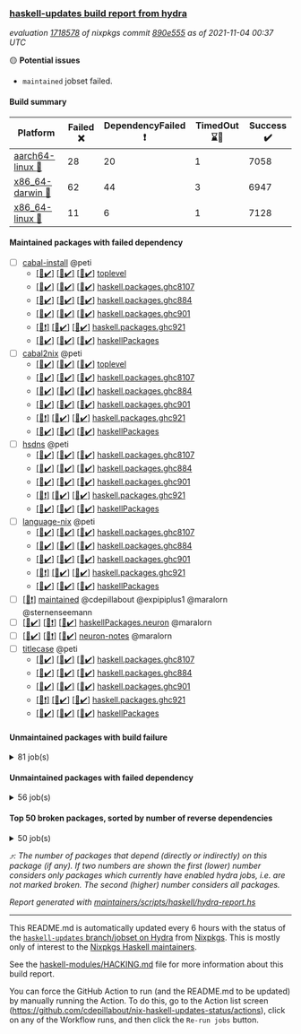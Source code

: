 ### [haskell-updates build report from hydra](https://hydra.nixos.org/jobset/nixpkgs/haskell-updates)
*evaluation [1718578](https://hydra.nixos.org/eval/1718578) of nixpkgs commit [890e555](https://github.com/NixOS/nixpkgs/commits/890e555b5281717248ed2949b68156e7f34f9f59) as of 2021-11-04 00:37 UTC*

:yellow_circle: **Potential issues**
  * `maintained` jobset failed.

#### Build summary

 | Platform | Failed :x: | DependencyFailed :heavy_exclamation_mark: | TimedOut :hourglass::no_entry_sign: | Success :heavy_check_mark: | 
 | --- | --- | --- | --- | --- | 
 | [aarch64-linux :iphone:](https://hydra.nixos.org/eval/1718578?filter=.aarch64-linux) | 28 | 20 | 1 | 7058 | 
 | [x86_64-darwin :apple:](https://hydra.nixos.org/eval/1718578?filter=.x86_64-darwin) | 62 | 44 | 3 | 6947 | 
 | [x86_64-linux :penguin:](https://hydra.nixos.org/eval/1718578?filter=.x86_64-linux) | 11 | 6 | 1 | 7128 | 
#### Maintained packages with failed dependency
- [ ] [cabal-install](https://hydra.nixos.org/eval/1718578?filter=cabal-install) @peti
  - [[:iphone::heavy_check_mark:]](https://hydra.nixos.org/build/157455409) [[:apple::heavy_check_mark:]](https://hydra.nixos.org/build/157451120) [[:penguin::heavy_check_mark:]](https://hydra.nixos.org/build/157451612) [toplevel](https://hydra.nixos.org/eval/1718578?filter=cabal-install)
  - [[:iphone::heavy_check_mark:]](https://hydra.nixos.org/build/157449738) [[:apple::heavy_check_mark:]](https://hydra.nixos.org/build/157446437) [[:penguin::heavy_check_mark:]](https://hydra.nixos.org/build/157460937) [haskell.packages.ghc8107](https://hydra.nixos.org/eval/1718578?filter=haskell.packages.ghc8107.cabal-install)
  - [[:iphone::heavy_check_mark:]](https://hydra.nixos.org/build/157456335) [[:apple::heavy_check_mark:]](https://hydra.nixos.org/build/157455400) [[:penguin::heavy_check_mark:]](https://hydra.nixos.org/build/157454221) [haskell.packages.ghc884](https://hydra.nixos.org/eval/1718578?filter=haskell.packages.ghc884.cabal-install)
  - [[:iphone::heavy_check_mark:]](https://hydra.nixos.org/build/157446365) [[:apple::heavy_check_mark:]](https://hydra.nixos.org/build/157446862) [[:penguin::heavy_check_mark:]](https://hydra.nixos.org/build/157451405) [haskell.packages.ghc901](https://hydra.nixos.org/eval/1718578?filter=haskell.packages.ghc901.cabal-install)
  - [[:iphone::heavy_exclamation_mark:]](https://hydra.nixos.org/build/157452727) [[:apple::heavy_check_mark:]](https://hydra.nixos.org/build/157459035) [[:penguin::heavy_check_mark:]](https://hydra.nixos.org/build/157459948) [haskell.packages.ghc921](https://hydra.nixos.org/eval/1718578?filter=haskell.packages.ghc921.cabal-install)
  - [[:iphone::heavy_check_mark:]](https://hydra.nixos.org/build/157449021) [[:apple::heavy_check_mark:]](https://hydra.nixos.org/build/157445555) [[:penguin::heavy_check_mark:]](https://hydra.nixos.org/build/157451869) [haskellPackages](https://hydra.nixos.org/eval/1718578?filter=haskellPackages.cabal-install)
- [ ] [cabal2nix](https://hydra.nixos.org/eval/1718578?filter=cabal2nix) @peti
  - [[:iphone::heavy_check_mark:]](https://hydra.nixos.org/build/157465522) [[:apple::heavy_check_mark:]](https://hydra.nixos.org/build/157463657) [[:penguin::heavy_check_mark:]](https://hydra.nixos.org/build/157466486) [toplevel](https://hydra.nixos.org/eval/1718578?filter=cabal2nix)
  - [[:iphone::heavy_check_mark:]](https://hydra.nixos.org/build/157464422) [[:apple::heavy_check_mark:]](https://hydra.nixos.org/build/157450624) [[:penguin::heavy_check_mark:]](https://hydra.nixos.org/build/157446123) [haskell.packages.ghc8107](https://hydra.nixos.org/eval/1718578?filter=haskell.packages.ghc8107.cabal2nix)
  - [[:iphone::heavy_check_mark:]](https://hydra.nixos.org/build/157456314) [[:apple::heavy_check_mark:]](https://hydra.nixos.org/build/157463749) [[:penguin::heavy_check_mark:]](https://hydra.nixos.org/build/157457258) [haskell.packages.ghc884](https://hydra.nixos.org/eval/1718578?filter=haskell.packages.ghc884.cabal2nix)
  - [[:iphone::heavy_check_mark:]](https://hydra.nixos.org/build/157448906) [[:apple::heavy_check_mark:]](https://hydra.nixos.org/build/157445774) [[:penguin::heavy_check_mark:]](https://hydra.nixos.org/build/157459817) [haskell.packages.ghc901](https://hydra.nixos.org/eval/1718578?filter=haskell.packages.ghc901.cabal2nix)
  - [[:iphone::heavy_exclamation_mark:]](https://hydra.nixos.org/build/157452945) [[:apple::heavy_check_mark:]](https://hydra.nixos.org/build/157451248) [[:penguin::heavy_check_mark:]](https://hydra.nixos.org/build/157462243) [haskell.packages.ghc921](https://hydra.nixos.org/eval/1718578?filter=haskell.packages.ghc921.cabal2nix)
  - [[:iphone::heavy_check_mark:]](https://hydra.nixos.org/build/157461736) [[:apple::heavy_check_mark:]](https://hydra.nixos.org/build/157457455) [[:penguin::heavy_check_mark:]](https://hydra.nixos.org/build/157462337) [haskellPackages](https://hydra.nixos.org/eval/1718578?filter=haskellPackages.cabal2nix)
- [ ] [hsdns](https://hydra.nixos.org/eval/1718578?filter=hsdns) @peti
  - [[:iphone::heavy_check_mark:]](https://hydra.nixos.org/build/157455771) [[:apple::heavy_check_mark:]](https://hydra.nixos.org/build/157445452) [[:penguin::heavy_check_mark:]](https://hydra.nixos.org/build/157464988) [haskell.packages.ghc8107](https://hydra.nixos.org/eval/1718578?filter=haskell.packages.ghc8107.hsdns)
  - [[:iphone::heavy_check_mark:]](https://hydra.nixos.org/build/157464805) [[:apple::heavy_check_mark:]](https://hydra.nixos.org/build/157449356) [[:penguin::heavy_check_mark:]](https://hydra.nixos.org/build/157465795) [haskell.packages.ghc884](https://hydra.nixos.org/eval/1718578?filter=haskell.packages.ghc884.hsdns)
  - [[:iphone::heavy_check_mark:]](https://hydra.nixos.org/build/157453106) [[:apple::heavy_check_mark:]](https://hydra.nixos.org/build/157453898) [[:penguin::heavy_check_mark:]](https://hydra.nixos.org/build/157446581) [haskell.packages.ghc901](https://hydra.nixos.org/eval/1718578?filter=haskell.packages.ghc901.hsdns)
  - [[:iphone::heavy_exclamation_mark:]](https://hydra.nixos.org/build/157455637) [[:apple::heavy_check_mark:]](https://hydra.nixos.org/build/157450546) [[:penguin::heavy_check_mark:]](https://hydra.nixos.org/build/157454101) [haskell.packages.ghc921](https://hydra.nixos.org/eval/1718578?filter=haskell.packages.ghc921.hsdns)
  - [[:iphone::heavy_check_mark:]](https://hydra.nixos.org/build/157457443) [[:apple::heavy_check_mark:]](https://hydra.nixos.org/build/157447464) [[:penguin::heavy_check_mark:]](https://hydra.nixos.org/build/157466761) [haskellPackages](https://hydra.nixos.org/eval/1718578?filter=haskellPackages.hsdns)
- [ ] [language-nix](https://hydra.nixos.org/eval/1718578?filter=language-nix) @peti
  - [[:iphone::heavy_check_mark:]](https://hydra.nixos.org/build/157456376) [[:apple::heavy_check_mark:]](https://hydra.nixos.org/build/157455115) [[:penguin::heavy_check_mark:]](https://hydra.nixos.org/build/157448184) [haskell.packages.ghc8107](https://hydra.nixos.org/eval/1718578?filter=haskell.packages.ghc8107.language-nix)
  - [[:iphone::heavy_check_mark:]](https://hydra.nixos.org/build/157454331) [[:apple::heavy_check_mark:]](https://hydra.nixos.org/build/157449121) [[:penguin::heavy_check_mark:]](https://hydra.nixos.org/build/157455444) [haskell.packages.ghc884](https://hydra.nixos.org/eval/1718578?filter=haskell.packages.ghc884.language-nix)
  - [[:iphone::heavy_check_mark:]](https://hydra.nixos.org/build/157464989) [[:apple::heavy_check_mark:]](https://hydra.nixos.org/build/157463233) [[:penguin::heavy_check_mark:]](https://hydra.nixos.org/build/157465229) [haskell.packages.ghc901](https://hydra.nixos.org/eval/1718578?filter=haskell.packages.ghc901.language-nix)
  - [[:iphone::heavy_exclamation_mark:]](https://hydra.nixos.org/build/157464591) [[:apple::heavy_check_mark:]](https://hydra.nixos.org/build/157452165) [[:penguin::heavy_check_mark:]](https://hydra.nixos.org/build/157446635) [haskell.packages.ghc921](https://hydra.nixos.org/eval/1718578?filter=haskell.packages.ghc921.language-nix)
  - [[:iphone::heavy_check_mark:]](https://hydra.nixos.org/build/157450337) [[:apple::heavy_check_mark:]](https://hydra.nixos.org/build/157466421) [[:penguin::heavy_check_mark:]](https://hydra.nixos.org/build/157453533) [haskellPackages](https://hydra.nixos.org/eval/1718578?filter=haskellPackages.language-nix)
- [ ] [[:penguin::heavy_exclamation_mark:]](https://hydra.nixos.org/build/157453992) [maintained](https://hydra.nixos.org/eval/1718578?filter=maintained) @cdepillabout @expipiplus1 @maralorn @sternenseemann
- [ ] [[:iphone::heavy_check_mark:]](https://hydra.nixos.org/build/157464744) [[:apple::heavy_exclamation_mark:]](https://hydra.nixos.org/build/157466817) [[:penguin::heavy_check_mark:]](https://hydra.nixos.org/build/157465065) [haskellPackages.neuron](https://hydra.nixos.org/eval/1718578?filter=haskellPackages.neuron) @maralorn
- [ ] [[:iphone::heavy_check_mark:]](https://hydra.nixos.org/build/157465631) [[:apple::heavy_exclamation_mark:]](https://hydra.nixos.org/build/157455485) [[:penguin::heavy_check_mark:]](https://hydra.nixos.org/build/157465644) [neuron-notes](https://hydra.nixos.org/eval/1718578?filter=neuron-notes) @maralorn
- [ ] [titlecase](https://hydra.nixos.org/eval/1718578?filter=titlecase) @peti
  - [[:iphone::heavy_check_mark:]](https://hydra.nixos.org/build/157461002) [[:apple::heavy_check_mark:]](https://hydra.nixos.org/build/157456509) [[:penguin::heavy_check_mark:]](https://hydra.nixos.org/build/157462297) [haskell.packages.ghc8107](https://hydra.nixos.org/eval/1718578?filter=haskell.packages.ghc8107.titlecase)
  - [[:iphone::heavy_check_mark:]](https://hydra.nixos.org/build/157446339) [[:apple::heavy_check_mark:]](https://hydra.nixos.org/build/157459066) [[:penguin::heavy_check_mark:]](https://hydra.nixos.org/build/157458763) [haskell.packages.ghc884](https://hydra.nixos.org/eval/1718578?filter=haskell.packages.ghc884.titlecase)
  - [[:iphone::heavy_check_mark:]](https://hydra.nixos.org/build/157445602) [[:apple::heavy_check_mark:]](https://hydra.nixos.org/build/157458673) [[:penguin::heavy_check_mark:]](https://hydra.nixos.org/build/157458432) [haskell.packages.ghc901](https://hydra.nixos.org/eval/1718578?filter=haskell.packages.ghc901.titlecase)
  - [[:iphone::heavy_exclamation_mark:]](https://hydra.nixos.org/build/157446219) [[:apple::heavy_check_mark:]](https://hydra.nixos.org/build/157462136) [[:penguin::heavy_check_mark:]](https://hydra.nixos.org/build/157461071) [haskell.packages.ghc921](https://hydra.nixos.org/eval/1718578?filter=haskell.packages.ghc921.titlecase)
  - [[:iphone::heavy_check_mark:]](https://hydra.nixos.org/build/157461080) [[:apple::heavy_check_mark:]](https://hydra.nixos.org/build/157463891) [[:penguin::heavy_check_mark:]](https://hydra.nixos.org/build/157456050) [haskellPackages](https://hydra.nixos.org/eval/1718578?filter=haskellPackages.titlecase)
#### Unmaintained packages with build failure
<details><summary>81 job(s) </summary>

- [ ] [[:iphone::heavy_check_mark:]](https://hydra.nixos.org/build/157462152) [[:apple::x:]](https://hydra.nixos.org/build/157461027) [[:penguin::heavy_check_mark:]](https://hydra.nixos.org/build/157459832) [haskellPackages.sdp](https://hydra.nixos.org/eval/1718578?filter=haskellPackages.sdp)  :arrow_heading_up: 9 | 9
- [ ] [[:iphone::heavy_check_mark:]](https://hydra.nixos.org/build/157450265) [[:apple::x:]](https://hydra.nixos.org/build/157451036) [[:penguin::heavy_check_mark:]](https://hydra.nixos.org/build/157464852) [haskellPackages.di-core](https://hydra.nixos.org/eval/1718578?filter=haskellPackages.di-core)  :arrow_heading_up: 7 | 11
- [ ] [[:iphone::heavy_check_mark:]](https://hydra.nixos.org/build/157455791) [[:apple::x:]](https://hydra.nixos.org/build/157452207) [[:penguin::heavy_check_mark:]](https://hydra.nixos.org/build/157463320) [haskellPackages.thyme](https://hydra.nixos.org/eval/1718578?filter=haskellPackages.thyme)  :arrow_heading_up: 6 | 15
- [ ] [[:iphone::x:]](https://hydra.nixos.org/build/157452558) [[:apple::heavy_check_mark:]](https://hydra.nixos.org/build/157459727) [[:penguin::heavy_check_mark:]](https://hydra.nixos.org/build/157466778) [haskellPackages.libBF](https://hydra.nixos.org/eval/1718578?filter=haskellPackages.libBF)  :arrow_heading_up: 4 | 20
- [ ] [[:iphone::heavy_check_mark:]](https://hydra.nixos.org/build/157455517) [[:apple::x:]](https://hydra.nixos.org/build/157462725) [[:penguin::heavy_check_mark:]](https://hydra.nixos.org/build/157455939) [haskellPackages.exinst](https://hydra.nixos.org/eval/1718578?filter=haskellPackages.exinst)  :arrow_heading_up: 4 | 6
- [ ] [[:iphone::heavy_check_mark:]](https://hydra.nixos.org/build/157463358) [[:apple::x:]](https://hydra.nixos.org/build/157464362) [[:penguin::heavy_check_mark:]](https://hydra.nixos.org/build/157454657) [haskellPackages.nri-observability](https://hydra.nixos.org/eval/1718578?filter=haskellPackages.nri-observability)  :arrow_heading_up: 3 | 5
- [ ] [[:iphone::x:]](https://hydra.nixos.org/build/157462894) [[:apple::heavy_check_mark:]](https://hydra.nixos.org/build/157449079) [[:penguin::heavy_check_mark:]](https://hydra.nixos.org/build/157460196) [haskellPackages.ptr-poker](https://hydra.nixos.org/eval/1718578?filter=haskellPackages.ptr-poker)  :arrow_heading_up: 3 | 4
- [ ] [[:iphone::x:]](https://hydra.nixos.org/build/157446072) [[:apple::heavy_check_mark:]](https://hydra.nixos.org/build/157463607) [[:penguin::heavy_check_mark:]](https://hydra.nixos.org/build/157448172) [haskellPackages.OrderedBits](https://hydra.nixos.org/eval/1718578?filter=haskellPackages.OrderedBits)  :arrow_heading_up: 1 | 36
- [ ] [[:iphone::x:]](https://hydra.nixos.org/build/157461091) [[:apple::x:]](https://hydra.nixos.org/build/157463438) [[:penguin::x:]](https://hydra.nixos.org/build/157463336) [haskellPackages.extensible](https://hydra.nixos.org/eval/1718578?filter=haskellPackages.extensible)  :arrow_heading_up: 1 | 12
- [ ] [[:iphone::x:]](https://hydra.nixos.org/build/157464301) [[:apple::heavy_check_mark:]](https://hydra.nixos.org/build/157454842) [[:penguin::heavy_check_mark:]](https://hydra.nixos.org/build/157456241) [haskellPackages.type-natural](https://hydra.nixos.org/eval/1718578?filter=haskellPackages.type-natural)  :arrow_heading_up: 1 | 4
- [ ] [[:iphone::x:]](https://hydra.nixos.org/build/157445298) [[:apple::heavy_check_mark:]](https://hydra.nixos.org/build/157466872) [[:penguin::heavy_check_mark:]](https://hydra.nixos.org/build/157450918) [haskellPackages.long-double](https://hydra.nixos.org/eval/1718578?filter=haskellPackages.long-double)  :arrow_heading_up: 1 | 2
- [ ] [[:iphone::x:]](https://hydra.nixos.org/build/157456956) [[:apple::x:]](https://hydra.nixos.org/build/157463375) [[:penguin::heavy_check_mark:]](https://hydra.nixos.org/build/157464456) [haskellPackages.easytensor](https://hydra.nixos.org/eval/1718578?filter=haskellPackages.easytensor)  :arrow_heading_up: 1 | 1
- [ ] [[:iphone::heavy_check_mark:]](https://hydra.nixos.org/build/157446759) [[:apple::x:]](https://hydra.nixos.org/build/157456760) [[:penguin::heavy_check_mark:]](https://hydra.nixos.org/build/157466850) [haskellPackages.gi-gdkx11](https://hydra.nixos.org/eval/1718578?filter=haskellPackages.gi-gdkx11)  :arrow_heading_up: 1 | 1
- [ ] [[:iphone::heavy_check_mark:]](https://hydra.nixos.org/build/157447435) [[:apple::x:]](https://hydra.nixos.org/build/157449807) [[:penguin::heavy_check_mark:]](https://hydra.nixos.org/build/157457967) [haskellPackages.keep-alive](https://hydra.nixos.org/eval/1718578?filter=haskellPackages.keep-alive)  :arrow_heading_up: 1 | 1
- [ ] [[:iphone::x:]](https://hydra.nixos.org/build/157453308) [[:apple::x:]](https://hydra.nixos.org/build/157454497) [[:penguin::x:]](https://hydra.nixos.org/build/157448197) [haskellPackages.libyaml-streamly](https://hydra.nixos.org/eval/1718578?filter=haskellPackages.libyaml-streamly)  :arrow_heading_up: 1 | 1
- [ ] [[:iphone::heavy_check_mark:]](https://hydra.nixos.org/build/157448863) [[:apple::x:]](https://hydra.nixos.org/build/157445490) [[:penguin::heavy_check_mark:]](https://hydra.nixos.org/build/157462663) [haskellPackages.loc](https://hydra.nixos.org/eval/1718578?filter=haskellPackages.loc)  :arrow_heading_up: 1 | 1
- [ ] [[:iphone::x:]](https://hydra.nixos.org/build/157453681) [[:apple::heavy_check_mark:]](https://hydra.nixos.org/build/157450735) [[:penguin::heavy_check_mark:]](https://hydra.nixos.org/build/157460860) [haskellPackages.nlopt-haskell](https://hydra.nixos.org/eval/1718578?filter=haskellPackages.nlopt-haskell)  :arrow_heading_up: 1 | 1
- [ ] [[:iphone::heavy_check_mark:]](https://hydra.nixos.org/build/157453667) [[:apple::x:]](https://hydra.nixos.org/build/157452916) [[:penguin::heavy_check_mark:]](https://hydra.nixos.org/build/157458491) [haskellPackages.opencv](https://hydra.nixos.org/eval/1718578?filter=haskellPackages.opencv)  :arrow_heading_up: 1 | 1
- [ ] [[:iphone::x:]](https://hydra.nixos.org/build/157448023) [[:apple::x:]](https://hydra.nixos.org/build/157457938) [[:penguin::x:]](https://hydra.nixos.org/build/157466417) [haskellPackages.persistent-postgresql-streaming](https://hydra.nixos.org/eval/1718578?filter=haskellPackages.persistent-postgresql-streaming)  :arrow_heading_up: 1 | 1
- [ ] [[:iphone::heavy_check_mark:]](https://hydra.nixos.org/build/157462085) [[:apple::x:]](https://hydra.nixos.org/build/157455497) [[:penguin::heavy_check_mark:]](https://hydra.nixos.org/build/157453553) [haskellPackages.sequence-formats](https://hydra.nixos.org/eval/1718578?filter=haskellPackages.sequence-formats)  :arrow_heading_up: 1 | 1
- [ ] [[:iphone::x:]](https://hydra.nixos.org/build/157448550) [[:apple::heavy_check_mark:]](https://hydra.nixos.org/build/157455522) [[:penguin::heavy_check_mark:]](https://hydra.nixos.org/build/157462117) [haskellPackages.unicode-properties](https://hydra.nixos.org/eval/1718578?filter=haskellPackages.unicode-properties)  :arrow_heading_up: 1 | 1
- [ ] [[:iphone::x:]](https://hydra.nixos.org/build/157452960) [[:apple::heavy_check_mark:]](https://hydra.nixos.org/build/157456797) [[:penguin::heavy_check_mark:]](https://hydra.nixos.org/build/157457685) [haskellPackages.accelerate-llvm](https://hydra.nixos.org/eval/1718578?filter=haskellPackages.accelerate-llvm)  :arrow_heading_up: 0 | 8
- [ ] [[:iphone::x:]](https://hydra.nixos.org/build/157460703) [[:apple::heavy_check_mark:]](https://hydra.nixos.org/build/157446126) [[:penguin::heavy_check_mark:]](https://hydra.nixos.org/build/157461957) [haskellPackages.freetype2](https://hydra.nixos.org/eval/1718578?filter=haskellPackages.freetype2)  :arrow_heading_up: 0 | 7
- [ ] [[:iphone::heavy_check_mark:]](https://hydra.nixos.org/build/157447514) [[:apple::x:]](https://hydra.nixos.org/build/157464629) [[:penguin::heavy_check_mark:]](https://hydra.nixos.org/build/157464875) [haskellPackages.pipes-zlib](https://hydra.nixos.org/eval/1718578?filter=haskellPackages.pipes-zlib)  :arrow_heading_up: 0 | 6
- [ ] [[:iphone::heavy_check_mark:]](https://hydra.nixos.org/build/157462427) [[:apple::x:]](https://hydra.nixos.org/build/157459164) [[:penguin::heavy_check_mark:]](https://hydra.nixos.org/build/157452685) [haskellPackages.hmidi](https://hydra.nixos.org/eval/1718578?filter=haskellPackages.hmidi)  :arrow_heading_up: 0 | 4
- [ ] [[:iphone::heavy_check_mark:]](https://hydra.nixos.org/build/157453944) [[:apple::x:]](https://hydra.nixos.org/build/157464419) [[:penguin::heavy_check_mark:]](https://hydra.nixos.org/build/157466385) [haskellPackages.zip](https://hydra.nixos.org/eval/1718578?filter=haskellPackages.zip)  :arrow_heading_up: 0 | 4
- [ ] [[:iphone::x:]](https://hydra.nixos.org/build/157448474) [[:apple::heavy_check_mark:]](https://hydra.nixos.org/build/157453506) [[:penguin::heavy_check_mark:]](https://hydra.nixos.org/build/157462171) [haskellPackages.cdar-mBound](https://hydra.nixos.org/eval/1718578?filter=haskellPackages.cdar-mBound)  :arrow_heading_up: 0 | 2
- [ ] [[:iphone::heavy_check_mark:]](https://hydra.nixos.org/build/157462036) [[:apple::x:]](https://hydra.nixos.org/build/157453622) [[:penguin::heavy_check_mark:]](https://hydra.nixos.org/build/157448407) [haskellPackages.posix-socket](https://hydra.nixos.org/eval/1718578?filter=haskellPackages.posix-socket)  :arrow_heading_up: 0 | 2
- [ ] [[:iphone::x:]](https://hydra.nixos.org/build/157461887) [[:apple::heavy_check_mark:]](https://hydra.nixos.org/build/157447937) [[:penguin::heavy_check_mark:]](https://hydra.nixos.org/build/157452162) [haskellPackages.quic](https://hydra.nixos.org/eval/1718578?filter=haskellPackages.quic)  :arrow_heading_up: 0 | 2
- [ ] [[:iphone::heavy_check_mark:]](https://hydra.nixos.org/build/157453941) [[:apple::x:]](https://hydra.nixos.org/build/157455130) [[:penguin::heavy_check_mark:]](https://hydra.nixos.org/build/157449458) [haskellPackages.hamid](https://hydra.nixos.org/eval/1718578?filter=haskellPackages.hamid)  :arrow_heading_up: 0 | 1
- [ ] [[:iphone::heavy_check_mark:]](https://hydra.nixos.org/build/157459732) [[:apple::x:]](https://hydra.nixos.org/build/157455043) [[:penguin::x:]](https://hydra.nixos.org/build/157454913) [haskellPackages.hashes](https://hydra.nixos.org/eval/1718578?filter=haskellPackages.hashes)  :arrow_heading_up: 0 | 1
- [ ] [[:iphone::heavy_check_mark:]](https://hydra.nixos.org/build/157451743) [[:apple::x:]](https://hydra.nixos.org/build/157461411) [[:penguin::heavy_check_mark:]](https://hydra.nixos.org/build/157460158) [haskellPackages.hmatrix-morpheus](https://hydra.nixos.org/eval/1718578?filter=haskellPackages.hmatrix-morpheus)  :arrow_heading_up: 0 | 1
- [ ] [[:iphone::heavy_check_mark:]](https://hydra.nixos.org/build/157459696) [[:apple::x:]](https://hydra.nixos.org/build/157463452) [[:penguin::heavy_check_mark:]](https://hydra.nixos.org/build/157459665) [haskellPackages.huckleberry](https://hydra.nixos.org/eval/1718578?filter=haskellPackages.huckleberry)  :arrow_heading_up: 0 | 1
- [ ] [[:iphone::x:]](https://hydra.nixos.org/build/157459049) [[:apple::heavy_check_mark:]](https://hydra.nixos.org/build/157451309) [[:penguin::heavy_check_mark:]](https://hydra.nixos.org/build/157453127) [haskellPackages.picosat](https://hydra.nixos.org/eval/1718578?filter=haskellPackages.picosat)  :arrow_heading_up: 0 | 1
- [ ] [[:iphone::heavy_check_mark:]](https://hydra.nixos.org/build/157452453) [[:apple::x:]](https://hydra.nixos.org/build/157451079) [[:penguin::heavy_check_mark:]](https://hydra.nixos.org/build/157464480) [haskellPackages.select](https://hydra.nixos.org/eval/1718578?filter=haskellPackages.select)  :arrow_heading_up: 0 | 1
- [ ] [[:iphone::heavy_check_mark:]](https://hydra.nixos.org/build/157460409) [[:apple::x:]](https://hydra.nixos.org/build/157463482) [[:penguin::heavy_check_mark:]](https://hydra.nixos.org/build/157464158) [haskellPackages.sysinfo](https://hydra.nixos.org/eval/1718578?filter=haskellPackages.sysinfo)  :arrow_heading_up: 0 | 1
- [ ] [[:iphone::heavy_check_mark:]](https://hydra.nixos.org/build/157451008) [[:apple::x:]](https://hydra.nixos.org/build/157457819) [[:penguin::heavy_check_mark:]](https://hydra.nixos.org/build/157461548) [haskellPackages.FractalArt](https://hydra.nixos.org/eval/1718578?filter=haskellPackages.FractalArt) 
- [ ] [[:iphone::x:]](https://hydra.nixos.org/build/157445907) [[:apple::heavy_check_mark:]](https://hydra.nixos.org/build/157457621) [[:penguin::heavy_check_mark:]](https://hydra.nixos.org/build/157466628) [haskellPackages.HsASA](https://hydra.nixos.org/eval/1718578?filter=haskellPackages.HsASA) 
- [ ] [[:iphone::heavy_check_mark:]](https://hydra.nixos.org/build/157446090) [[:apple::heavy_check_mark:]](https://hydra.nixos.org/build/157466422) [[:penguin::x:]](https://hydra.nixos.org/build/157449439) [haskellPackages.amazonka-mediaconvert](https://hydra.nixos.org/eval/1718578?filter=haskellPackages.amazonka-mediaconvert) 
- [ ] [[:iphone::heavy_check_mark:]](https://hydra.nixos.org/build/157459756) [[:apple::x:]](https://hydra.nixos.org/build/157448665) [[:penguin::heavy_check_mark:]](https://hydra.nixos.org/build/157461947) [haskellPackages.chiphunk](https://hydra.nixos.org/eval/1718578?filter=haskellPackages.chiphunk) 
- [ ] [[:iphone::x:]](https://hydra.nixos.org/build/157458269) [[:apple::x:]](https://hydra.nixos.org/build/157446163) [[:penguin::x:]](https://hydra.nixos.org/build/157463325) [haskellPackages.core-telemetry](https://hydra.nixos.org/eval/1718578?filter=haskellPackages.core-telemetry) 
- [ ] [[:iphone::heavy_check_mark:]](https://hydra.nixos.org/build/157455546) [[:apple::x:]](https://hydra.nixos.org/build/157454873) [[:penguin::heavy_check_mark:]](https://hydra.nixos.org/build/157446991) [haskellPackages.discount](https://hydra.nixos.org/eval/1718578?filter=haskellPackages.discount) 
- [ ] [[:iphone::heavy_check_mark:]](https://hydra.nixos.org/build/157451487) [[:apple::x:]](https://hydra.nixos.org/build/157447722) [[:penguin::heavy_check_mark:]](https://hydra.nixos.org/build/157450987) [haskellPackages.diskhash](https://hydra.nixos.org/eval/1718578?filter=haskellPackages.diskhash) 
- [ ] [[:iphone::heavy_check_mark:]](https://hydra.nixos.org/build/157445445) [[:apple::x:]](https://hydra.nixos.org/build/157458629) [[:penguin::heavy_check_mark:]](https://hydra.nixos.org/build/157446533) [haskellPackages.epub-tools](https://hydra.nixos.org/eval/1718578?filter=haskellPackages.epub-tools) 
- [ ] [[:iphone::heavy_check_mark:]](https://hydra.nixos.org/build/157458605) [[:apple::x:]](https://hydra.nixos.org/build/157448683) [[:penguin::heavy_check_mark:]](https://hydra.nixos.org/build/157446185) [haskellPackages.float128](https://hydra.nixos.org/eval/1718578?filter=haskellPackages.float128) 
- [ ] [[:iphone::heavy_check_mark:]](https://hydra.nixos.org/build/157450564) [[:apple::x:]](https://hydra.nixos.org/build/157466105) [[:penguin::heavy_check_mark:]](https://hydra.nixos.org/build/157453535) [haskellPackages.gerrit](https://hydra.nixos.org/eval/1718578?filter=haskellPackages.gerrit) 
- [ ] [[:iphone::x:]](https://hydra.nixos.org/build/157454082) [[:penguin::heavy_check_mark:]](https://hydra.nixos.org/build/157452874) [haskellPackages.gnome-keyring](https://hydra.nixos.org/eval/1718578?filter=haskellPackages.gnome-keyring) 
- [ ] [[:iphone::heavy_check_mark:]](https://hydra.nixos.org/build/157461485) [[:apple::x:]](https://hydra.nixos.org/build/157455934) [[:penguin::heavy_check_mark:]](https://hydra.nixos.org/build/157456259) [haskellPackages.gtk-traymanager](https://hydra.nixos.org/eval/1718578?filter=haskellPackages.gtk-traymanager) 
- [ ] [[:iphone::heavy_check_mark:]](https://hydra.nixos.org/build/157451506) [[:apple::x:]](https://hydra.nixos.org/build/157463510) [[:penguin::heavy_check_mark:]](https://hydra.nixos.org/build/157465416) [haskellPackages.hid](https://hydra.nixos.org/eval/1718578?filter=haskellPackages.hid) 
- [ ] [[:iphone::heavy_check_mark:]](https://hydra.nixos.org/build/157460194) [[:apple::x:]](https://hydra.nixos.org/build/157461528) [[:penguin::heavy_check_mark:]](https://hydra.nixos.org/build/157462102) [haskellPackages.highlight](https://hydra.nixos.org/eval/1718578?filter=haskellPackages.highlight) 
- [ ] [[:iphone::heavy_check_mark:]](https://hydra.nixos.org/build/157450499) [[:apple::x:]](https://hydra.nixos.org/build/157456441) [[:penguin::heavy_check_mark:]](https://hydra.nixos.org/build/157450917) [haskellPackages.hinotify-conduit](https://hydra.nixos.org/eval/1718578?filter=haskellPackages.hinotify-conduit) 
- [ ] [[:iphone::x:]](https://hydra.nixos.org/build/157466363) [[:apple::heavy_check_mark:]](https://hydra.nixos.org/build/157458918) [[:penguin::heavy_check_mark:]](https://hydra.nixos.org/build/157466936) [haskellPackages.hq](https://hydra.nixos.org/eval/1718578?filter=haskellPackages.hq) 
- [ ] [[:iphone::heavy_check_mark:]](https://hydra.nixos.org/build/157460495) [[:apple::x:]](https://hydra.nixos.org/build/157463870) [[:penguin::heavy_check_mark:]](https://hydra.nixos.org/build/157460425) [haskellPackages.hs](https://hydra.nixos.org/eval/1718578?filter=haskellPackages.hs) 
- [ ] [[:iphone::x:]](https://hydra.nixos.org/build/157456561) [[:apple::x:]](https://hydra.nixos.org/build/157459061) [[:penguin::x:]](https://hydra.nixos.org/build/157458013) [haskellPackages.hslua-examples](https://hydra.nixos.org/eval/1718578?filter=haskellPackages.hslua-examples) 
- [ ] [[:iphone::x:]](https://hydra.nixos.org/build/157453801) [[:apple::x:]](https://hydra.nixos.org/build/157447938) [[:penguin::x:]](https://hydra.nixos.org/build/157459445) [haskellPackages.hslua-module-version](https://hydra.nixos.org/eval/1718578?filter=haskellPackages.hslua-module-version) 
- [ ] [[:iphone::heavy_check_mark:]](https://hydra.nixos.org/build/157464992) [[:apple::x:]](https://hydra.nixos.org/build/157461994) [[:penguin::heavy_check_mark:]](https://hydra.nixos.org/build/157454611) [haskellPackages.hsshellscript](https://hydra.nixos.org/eval/1718578?filter=haskellPackages.hsshellscript) 
- [ ] [[:iphone::heavy_check_mark:]](https://hydra.nixos.org/build/157460986) [[:apple::x:]](https://hydra.nixos.org/build/157459267) [[:penguin::heavy_check_mark:]](https://hydra.nixos.org/build/157447114) [haskellPackages.hssourceinfo](https://hydra.nixos.org/eval/1718578?filter=haskellPackages.hssourceinfo) 
- [ ] [[:iphone::heavy_check_mark:]](https://hydra.nixos.org/build/157462824) [[:apple::x:]](https://hydra.nixos.org/build/157449928) [[:penguin::heavy_check_mark:]](https://hydra.nixos.org/build/157454402) [haskellPackages.ipcvar](https://hydra.nixos.org/eval/1718578?filter=haskellPackages.ipcvar) 
- [ ] [[:iphone::heavy_check_mark:]](https://hydra.nixos.org/build/157455571) [[:apple::x:]](https://hydra.nixos.org/build/157458358) [[:penguin::heavy_check_mark:]](https://hydra.nixos.org/build/157459470) [haskellPackages.linux-framebuffer](https://hydra.nixos.org/eval/1718578?filter=haskellPackages.linux-framebuffer) 
- [ ] [[:iphone::heavy_check_mark:]](https://hydra.nixos.org/build/157451330) [[:apple::x:]](https://hydra.nixos.org/build/157461212) [[:penguin::heavy_check_mark:]](https://hydra.nixos.org/build/157447329) [haskellPackages.mediawiki2latex](https://hydra.nixos.org/eval/1718578?filter=haskellPackages.mediawiki2latex) 
- [ ] [[:iphone::heavy_check_mark:]](https://hydra.nixos.org/build/157447587) [[:apple::x:]](https://hydra.nixos.org/build/157460031) [[:penguin::heavy_check_mark:]](https://hydra.nixos.org/build/157448104) [haskellPackages.mercury-api](https://hydra.nixos.org/eval/1718578?filter=haskellPackages.mercury-api) 
- [ ] [[:iphone::heavy_check_mark:]](https://hydra.nixos.org/build/157449979) [[:apple::x:]](https://hydra.nixos.org/build/157453036) [[:penguin::heavy_check_mark:]](https://hydra.nixos.org/build/157446878) [haskellPackages.nano-cryptr](https://hydra.nixos.org/eval/1718578?filter=haskellPackages.nano-cryptr) 
- [ ] [[:iphone::heavy_check_mark:]](https://hydra.nixos.org/build/157455333) [[:apple::x:]](https://hydra.nixos.org/build/157446105) [[:penguin::heavy_check_mark:]](https://hydra.nixos.org/build/157452229) [haskellPackages.persistent-pagination](https://hydra.nixos.org/eval/1718578?filter=haskellPackages.persistent-pagination) 
- [ ] [[:iphone::heavy_check_mark:]](https://hydra.nixos.org/build/157458705) [[:apple::x:]](https://hydra.nixos.org/build/157458648) [[:penguin::heavy_check_mark:]](https://hydra.nixos.org/build/157465899) [haskellPackages.ping-wrapper](https://hydra.nixos.org/eval/1718578?filter=haskellPackages.ping-wrapper) 
- [ ] [[:iphone::x:]](https://hydra.nixos.org/build/157450424) [[:apple::heavy_check_mark:]](https://hydra.nixos.org/build/157449109) [[:penguin::heavy_check_mark:]](https://hydra.nixos.org/build/157454551) [haskellPackages.poker](https://hydra.nixos.org/eval/1718578?filter=haskellPackages.poker) 
- [ ] [[:iphone::x:]](https://hydra.nixos.org/build/157446915) [[:apple::x:]](https://hydra.nixos.org/build/157462195) [[:penguin::x:]](https://hydra.nixos.org/build/157449867) [haskellPackages.poker-base](https://hydra.nixos.org/eval/1718578?filter=haskellPackages.poker-base) 
- [ ] [[:iphone::heavy_check_mark:]](https://hydra.nixos.org/build/157453539) [[:apple::x:]](https://hydra.nixos.org/build/157447965) [[:penguin::heavy_check_mark:]](https://hydra.nixos.org/build/157454054) [haskellPackages.posix-timer](https://hydra.nixos.org/eval/1718578?filter=haskellPackages.posix-timer) 
- [ ] [[:iphone::heavy_check_mark:]](https://hydra.nixos.org/build/157455935) [[:apple::x:]](https://hydra.nixos.org/build/157446200) [[:penguin::heavy_check_mark:]](https://hydra.nixos.org/build/157457196) [haskellPackages.procex](https://hydra.nixos.org/eval/1718578?filter=haskellPackages.procex) 
- [ ] [[:iphone::heavy_check_mark:]](https://hydra.nixos.org/build/157466892) [[:apple::x:]](https://hydra.nixos.org/build/157461654) [[:penguin::heavy_check_mark:]](https://hydra.nixos.org/build/157447625) [haskellPackages.pthread](https://hydra.nixos.org/eval/1718578?filter=haskellPackages.pthread) 
- [ ] [[:iphone::x:]](https://hydra.nixos.org/build/157458294) [[:apple::x:]](https://hydra.nixos.org/build/157464779) [[:penguin::x:]](https://hydra.nixos.org/build/157456856) [haskellPackages.rest-rewrite](https://hydra.nixos.org/eval/1718578?filter=haskellPackages.rest-rewrite) 
- [ ] [[:iphone::heavy_check_mark:]](https://hydra.nixos.org/build/157451219) [[:apple::x:]](https://hydra.nixos.org/build/157447356) [[:penguin::heavy_check_mark:]](https://hydra.nixos.org/build/157446559) [haskellPackages.sandwich-webdriver](https://hydra.nixos.org/eval/1718578?filter=haskellPackages.sandwich-webdriver) 
- [ ] [[:iphone::heavy_check_mark:]](https://hydra.nixos.org/build/157466227) [[:apple::x:]](https://hydra.nixos.org/build/157456885) [[:penguin::heavy_check_mark:]](https://hydra.nixos.org/build/157464113) [haskellPackages.sfml-audio](https://hydra.nixos.org/eval/1718578?filter=haskellPackages.sfml-audio) 
- [ ] [[:iphone::heavy_check_mark:]](https://hydra.nixos.org/build/157450613) [[:apple::x:]](https://hydra.nixos.org/build/157448327) [[:penguin::heavy_check_mark:]](https://hydra.nixos.org/build/157461775) [haskellPackages.shared-memory](https://hydra.nixos.org/eval/1718578?filter=haskellPackages.shared-memory) 
- [ ] [[:iphone::heavy_check_mark:]](https://hydra.nixos.org/build/157462790) [[:apple::x:]](https://hydra.nixos.org/build/157466210) [[:penguin::heavy_check_mark:]](https://hydra.nixos.org/build/157463842) [haskellPackages.tailfile-hinotify](https://hydra.nixos.org/eval/1718578?filter=haskellPackages.tailfile-hinotify) 
- [ ] [[:iphone::x:]](https://hydra.nixos.org/build/157461105) [[:apple::x:]](https://hydra.nixos.org/build/157448164) [[:penguin::x:]](https://hydra.nixos.org/build/157451162) [haskellPackages.telega](https://hydra.nixos.org/eval/1718578?filter=haskellPackages.telega) 
- [ ] [[:iphone::x:]](https://hydra.nixos.org/build/157457375) [[:apple::heavy_check_mark:]](https://hydra.nixos.org/build/157454055) [[:penguin::heavy_check_mark:]](https://hydra.nixos.org/build/157451210) [haskellPackages.wiringPi](https://hydra.nixos.org/eval/1718578?filter=haskellPackages.wiringPi) 
- [ ] [[:iphone::x:]](https://hydra.nixos.org/build/157464020) [[:apple::heavy_check_mark:]](https://hydra.nixos.org/build/157447300) [[:penguin::heavy_check_mark:]](https://hydra.nixos.org/build/157459541) [haskellPackages.x86-64bit](https://hydra.nixos.org/eval/1718578?filter=haskellPackages.x86-64bit) 
- [ ] [[:iphone::heavy_check_mark:]](https://hydra.nixos.org/build/157448053) [[:apple::x:]](https://hydra.nixos.org/build/157455062) [[:penguin::heavy_check_mark:]](https://hydra.nixos.org/build/157459070) [haskellPackages.xmonad-utils](https://hydra.nixos.org/eval/1718578?filter=haskellPackages.xmonad-utils) 
- [ ] [[:iphone::heavy_check_mark:]](https://hydra.nixos.org/build/157447421) [[:apple::x:]](https://hydra.nixos.org/build/157452143) [[:penguin::heavy_check_mark:]](https://hydra.nixos.org/build/157447773) [haskellPackages.yoga](https://hydra.nixos.org/eval/1718578?filter=haskellPackages.yoga) 
- [ ] [[:iphone::heavy_check_mark:]](https://hydra.nixos.org/build/157463859) [[:apple::x:]](https://hydra.nixos.org/build/157450068) [[:penguin::heavy_check_mark:]](https://hydra.nixos.org/build/157456661) [haskellPackages.zot](https://hydra.nixos.org/eval/1718578?filter=haskellPackages.zot) 
- [ ] [[:iphone::heavy_check_mark:]](https://hydra.nixos.org/build/157464517) [[:apple::x:]](https://hydra.nixos.org/build/157453593) [[:penguin::heavy_check_mark:]](https://hydra.nixos.org/build/157449936) [haskellPackages.zxcvbn-c](https://hydra.nixos.org/eval/1718578?filter=haskellPackages.zxcvbn-c) 
</details>

#### Unmaintained packages with failed dependency
<details><summary>56 job(s) </summary>

- [ ] [[:iphone::heavy_check_mark:]](https://hydra.nixos.org/build/157450476) [[:apple::heavy_exclamation_mark:]](https://hydra.nixos.org/build/157465524) [[:penguin::heavy_check_mark:]](https://hydra.nixos.org/build/157463864) [haskellPackages.gi-javascriptcore](https://hydra.nixos.org/eval/1718578?filter=haskellPackages.gi-javascriptcore)  :arrow_heading_up: 7 | 18
- [ ] [[:iphone::heavy_check_mark:]](https://hydra.nixos.org/build/157459554) [[:apple::heavy_exclamation_mark:]](https://hydra.nixos.org/build/157452212) [[:penguin::heavy_check_mark:]](https://hydra.nixos.org/build/157465611) [haskellPackages.gi-webkit2](https://hydra.nixos.org/eval/1718578?filter=haskellPackages.gi-webkit2)  :arrow_heading_up: 5 | 14
- [ ] [[:iphone::heavy_check_mark:]](https://hydra.nixos.org/build/157449630) [[:apple::heavy_exclamation_mark:]](https://hydra.nixos.org/build/157458341) [[:penguin::heavy_check_mark:]](https://hydra.nixos.org/build/157454290) [haskellPackages.di-handle](https://hydra.nixos.org/eval/1718578?filter=haskellPackages.di-handle)  :arrow_heading_up: 5 | 9
- [ ] [[:iphone::heavy_check_mark:]](https://hydra.nixos.org/build/157455097) [[:apple::heavy_exclamation_mark:]](https://hydra.nixos.org/build/157461363) [[:penguin::heavy_check_mark:]](https://hydra.nixos.org/build/157452694) [haskellPackages.di-monad](https://hydra.nixos.org/eval/1718578?filter=haskellPackages.di-monad)  :arrow_heading_up: 5 | 9
- [ ] [[:iphone::heavy_check_mark:]](https://hydra.nixos.org/build/157464238) [[:apple::heavy_exclamation_mark:]](https://hydra.nixos.org/build/157448157) [[:penguin::heavy_check_mark:]](https://hydra.nixos.org/build/157448040) [haskellPackages.di-df1](https://hydra.nixos.org/eval/1718578?filter=haskellPackages.di-df1)  :arrow_heading_up: 4 | 8
- [ ] [[:iphone::heavy_exclamation_mark:]](https://hydra.nixos.org/build/157464347) [[:apple::heavy_check_mark:]](https://hydra.nixos.org/build/157462850) [[:penguin::heavy_check_mark:]](https://hydra.nixos.org/build/157458421) [haskellPackages.jsonifier](https://hydra.nixos.org/eval/1718578?filter=haskellPackages.jsonifier)  :arrow_heading_up: 2 | 2
- [ ] [[:iphone::heavy_check_mark:]](https://hydra.nixos.org/build/157450087) [[:apple::heavy_exclamation_mark:]](https://hydra.nixos.org/build/157461262) [[:penguin::heavy_check_mark:]](https://hydra.nixos.org/build/157459011) [haskellPackages.sdp-io](https://hydra.nixos.org/eval/1718578?filter=haskellPackages.sdp-io)  :arrow_heading_up: 2 | 2
- [ ] [[:iphone::heavy_check_mark:]](https://hydra.nixos.org/build/157462747) [[:apple::heavy_exclamation_mark:]](https://hydra.nixos.org/build/157446538) [[:penguin::heavy_check_mark:]](https://hydra.nixos.org/build/157461635) [haskellPackages.di-polysemy](https://hydra.nixos.org/eval/1718578?filter=haskellPackages.di-polysemy)  :arrow_heading_up: 1 | 4
- [ ] [[:iphone::heavy_exclamation_mark:]](https://hydra.nixos.org/build/157447261) [[:apple::heavy_exclamation_mark:]](https://hydra.nixos.org/build/157454975) [[:penguin::heavy_exclamation_mark:]](https://hydra.nixos.org/build/157449052) [haskellPackages.hbro](https://hydra.nixos.org/eval/1718578?filter=haskellPackages.hbro)  :arrow_heading_up: 1 | 1
- [ ] [[:iphone::heavy_check_mark:]](https://hydra.nixos.org/build/157446607) [[:apple::heavy_exclamation_mark:]](https://hydra.nixos.org/build/157447291) [[:penguin::heavy_check_mark:]](https://hydra.nixos.org/build/157460799) [haskellPackages.nri-redis](https://hydra.nixos.org/eval/1718578?filter=haskellPackages.nri-redis)  :arrow_heading_up: 1 | 1
- [ ] [[:iphone::heavy_exclamation_mark:]](https://hydra.nixos.org/build/157450861) [[:apple::heavy_check_mark:]](https://hydra.nixos.org/build/157458652) [[:penguin::heavy_check_mark:]](https://hydra.nixos.org/build/157455707) [haskellPackages.opentelemetry-extra](https://hydra.nixos.org/eval/1718578?filter=haskellPackages.opentelemetry-extra)  :arrow_heading_up: 1 | 1
- [ ] [[:iphone::heavy_check_mark:]](https://hydra.nixos.org/build/157454710) [[:apple::heavy_exclamation_mark:]](https://hydra.nixos.org/build/157461602) [[:penguin::heavy_check_mark:]](https://hydra.nixos.org/build/157465037) [haskellPackages.orgmode-parse](https://hydra.nixos.org/eval/1718578?filter=haskellPackages.orgmode-parse)  :arrow_heading_up: 1 | 1
- [ ] [[:iphone::heavy_check_mark:]](https://hydra.nixos.org/build/157446595) [[:apple::heavy_exclamation_mark:]](https://hydra.nixos.org/build/157454965) [[:penguin::heavy_check_mark:]](https://hydra.nixos.org/build/157464955) [haskellPackages.sdp-hashable](https://hydra.nixos.org/eval/1718578?filter=haskellPackages.sdp-hashable)  :arrow_heading_up: 1 | 1
- [ ] [[:iphone::heavy_exclamation_mark:]](https://hydra.nixos.org/build/157461305) [[:apple::heavy_check_mark:]](https://hydra.nixos.org/build/157455947) [[:penguin::heavy_check_mark:]](https://hydra.nixos.org/build/157456726) [haskellPackages.PrimitiveArray](https://hydra.nixos.org/eval/1718578?filter=haskellPackages.PrimitiveArray)  :arrow_heading_up: 0 | 35
- [ ] [[:iphone::heavy_check_mark:]](https://hydra.nixos.org/build/157464817) [[:apple::heavy_exclamation_mark:]](https://hydra.nixos.org/build/157460541) [[:penguin::heavy_check_mark:]](https://hydra.nixos.org/build/157458746) [haskellPackages.di](https://hydra.nixos.org/eval/1718578?filter=haskellPackages.di)  :arrow_heading_up: 0 | 2
- [ ] [[:iphone::heavy_exclamation_mark:]](https://hydra.nixos.org/build/157459196) [[:apple::heavy_check_mark:]](https://hydra.nixos.org/build/157452178) [[:penguin::heavy_check_mark:]](https://hydra.nixos.org/build/157456912) [haskellPackages.sized](https://hydra.nixos.org/eval/1718578?filter=haskellPackages.sized)  :arrow_heading_up: 0 | 2
- [ ] [[:iphone::heavy_check_mark:]](https://hydra.nixos.org/build/157459357) [[:apple::heavy_exclamation_mark:]](https://hydra.nixos.org/build/157454836) [[:penguin::heavy_check_mark:]](https://hydra.nixos.org/build/157450939) [haskellPackages.keenser](https://hydra.nixos.org/eval/1718578?filter=haskellPackages.keenser)  :arrow_heading_up: 0 | 1
- [ ] [[:iphone::heavy_check_mark:]](https://hydra.nixos.org/build/157463695) [[:apple::heavy_exclamation_mark:]](https://hydra.nixos.org/build/157458788) [[:penguin::heavy_check_mark:]](https://hydra.nixos.org/build/157454441) [haskellPackages.moto](https://hydra.nixos.org/eval/1718578?filter=haskellPackages.moto)  :arrow_heading_up: 0 | 1
- [ ] [[:iphone::heavy_check_mark:]](https://hydra.nixos.org/build/157458461) [[:apple::heavy_exclamation_mark:]](https://hydra.nixos.org/build/157463681) [[:penguin::heavy_check_mark:]](https://hydra.nixos.org/build/157458508) [haskellPackages.antiope-es](https://hydra.nixos.org/eval/1718578?filter=haskellPackages.antiope-es) 
- [ ] [cabal2nix-unstable](https://hydra.nixos.org/eval/1718578?filter=cabal2nix-unstable) 
  - [[:iphone::heavy_check_mark:]](https://hydra.nixos.org/build/157465861) [[:apple::heavy_check_mark:]](https://hydra.nixos.org/build/157459189) [[:penguin::heavy_check_mark:]](https://hydra.nixos.org/build/157461964) [haskell.packages.ghc8107](https://hydra.nixos.org/eval/1718578?filter=haskell.packages.ghc8107.cabal2nix-unstable)
  - [[:iphone::heavy_check_mark:]](https://hydra.nixos.org/build/157449172) [[:apple::heavy_check_mark:]](https://hydra.nixos.org/build/157445620) [[:penguin::heavy_check_mark:]](https://hydra.nixos.org/build/157451954) [haskell.packages.ghc884](https://hydra.nixos.org/eval/1718578?filter=haskell.packages.ghc884.cabal2nix-unstable)
  - [[:iphone::heavy_check_mark:]](https://hydra.nixos.org/build/157464208) [[:apple::heavy_check_mark:]](https://hydra.nixos.org/build/157445514) [[:penguin::heavy_check_mark:]](https://hydra.nixos.org/build/157456068) [haskell.packages.ghc901](https://hydra.nixos.org/eval/1718578?filter=haskell.packages.ghc901.cabal2nix-unstable)
  - [[:iphone::heavy_exclamation_mark:]](https://hydra.nixos.org/build/157460582) [[:apple::heavy_check_mark:]](https://hydra.nixos.org/build/157448975) [[:penguin::heavy_check_mark:]](https://hydra.nixos.org/build/157446413) [haskell.packages.ghc921](https://hydra.nixos.org/eval/1718578?filter=haskell.packages.ghc921.cabal2nix-unstable)
  - [[:iphone::heavy_check_mark:]](https://hydra.nixos.org/build/157446675) [[:apple::heavy_check_mark:]](https://hydra.nixos.org/build/157445688) [[:penguin::heavy_check_mark:]](https://hydra.nixos.org/build/157456863) [haskellPackages](https://hydra.nixos.org/eval/1718578?filter=haskellPackages.cabal2nix-unstable)
- [ ] [[:iphone::heavy_exclamation_mark:]](https://hydra.nixos.org/build/157452221) [[:apple::heavy_exclamation_mark:]](https://hydra.nixos.org/build/157452355) [[:penguin::heavy_check_mark:]](https://hydra.nixos.org/build/157460621) [haskellPackages.easytensor-vulkan](https://hydra.nixos.org/eval/1718578?filter=haskellPackages.easytensor-vulkan) 
- [ ] [[:iphone::heavy_exclamation_mark:]](https://hydra.nixos.org/build/157447617) [[:apple::heavy_exclamation_mark:]](https://hydra.nixos.org/build/157451283) [[:penguin::heavy_exclamation_mark:]](https://hydra.nixos.org/build/157453117) [haskellPackages.envy-extensible](https://hydra.nixos.org/eval/1718578?filter=haskellPackages.envy-extensible) 
- [ ] [[:iphone::heavy_exclamation_mark:]](https://hydra.nixos.org/build/157457145) [[:apple::heavy_exclamation_mark:]](https://hydra.nixos.org/build/157447160) [[:penguin::heavy_exclamation_mark:]](https://hydra.nixos.org/build/157465464) [haskellPackages.esqueleto-streaming](https://hydra.nixos.org/eval/1718578?filter=haskellPackages.esqueleto-streaming) 
- [ ] [[:iphone::heavy_check_mark:]](https://hydra.nixos.org/build/157463662) [[:apple::heavy_exclamation_mark:]](https://hydra.nixos.org/build/157464928) [[:penguin::heavy_check_mark:]](https://hydra.nixos.org/build/157455461) [haskellPackages.exinst-aeson](https://hydra.nixos.org/eval/1718578?filter=haskellPackages.exinst-aeson) 
- [ ] [[:iphone::heavy_check_mark:]](https://hydra.nixos.org/build/157451500) [[:apple::heavy_exclamation_mark:]](https://hydra.nixos.org/build/157456899) [[:penguin::heavy_check_mark:]](https://hydra.nixos.org/build/157464275) [haskellPackages.exinst-bytes](https://hydra.nixos.org/eval/1718578?filter=haskellPackages.exinst-bytes) 
- [ ] [[:iphone::heavy_check_mark:]](https://hydra.nixos.org/build/157459955) [[:apple::heavy_exclamation_mark:]](https://hydra.nixos.org/build/157465679) [[:penguin::heavy_check_mark:]](https://hydra.nixos.org/build/157445403) [haskellPackages.exinst-cereal](https://hydra.nixos.org/eval/1718578?filter=haskellPackages.exinst-cereal) 
- [ ] [[:iphone::heavy_check_mark:]](https://hydra.nixos.org/build/157460618) [[:apple::heavy_exclamation_mark:]](https://hydra.nixos.org/build/157463768) [[:penguin::heavy_check_mark:]](https://hydra.nixos.org/build/157453661) [haskellPackages.exinst-serialise](https://hydra.nixos.org/eval/1718578?filter=haskellPackages.exinst-serialise) 
- [ ] [[:iphone::heavy_check_mark:]](https://hydra.nixos.org/build/157453646) [[:apple::heavy_exclamation_mark:]](https://hydra.nixos.org/build/157454672) [[:penguin::heavy_check_mark:]](https://hydra.nixos.org/build/157457005) [haskellPackages.fastparser](https://hydra.nixos.org/eval/1718578?filter=haskellPackages.fastparser) 
- [ ] [[:iphone::heavy_check_mark:]](https://hydra.nixos.org/build/157448983) [[:apple::heavy_exclamation_mark:]](https://hydra.nixos.org/build/157454986) [[:penguin::heavy_check_mark:]](https://hydra.nixos.org/build/157466314) [haskellPackages.gi-webkit2webextension](https://hydra.nixos.org/eval/1718578?filter=haskellPackages.gi-webkit2webextension) 
- [ ] [[:iphone::heavy_exclamation_mark:]](https://hydra.nixos.org/build/157460241) [[:apple::heavy_exclamation_mark:]](https://hydra.nixos.org/build/157447562) [[:penguin::heavy_exclamation_mark:]](https://hydra.nixos.org/build/157463044) [haskellPackages.hbro-contrib](https://hydra.nixos.org/eval/1718578?filter=haskellPackages.hbro-contrib) 
- [ ] [[:iphone::heavy_exclamation_mark:]](https://hydra.nixos.org/build/157448308) [[:apple::heavy_check_mark:]](https://hydra.nixos.org/build/157449467) [[:penguin::heavy_check_mark:]](https://hydra.nixos.org/build/157458391) [haskellPackages.hmatrix-nlopt](https://hydra.nixos.org/eval/1718578?filter=haskellPackages.hmatrix-nlopt) 
- [ ] [[:iphone::heavy_check_mark:]](https://hydra.nixos.org/build/157457558) [[:apple::heavy_exclamation_mark:]](https://hydra.nixos.org/build/157459876) [[:penguin::heavy_check_mark:]](https://hydra.nixos.org/build/157455134) [haskellPackages.nri-http](https://hydra.nixos.org/eval/1718578?filter=haskellPackages.nri-http) 
- [ ] [[:iphone::heavy_check_mark:]](https://hydra.nixos.org/build/157450366) [[:apple::heavy_exclamation_mark:]](https://hydra.nixos.org/build/157451064) [[:penguin::heavy_check_mark:]](https://hydra.nixos.org/build/157447888) [haskellPackages.nri-test-encoding](https://hydra.nixos.org/eval/1718578?filter=haskellPackages.nri-test-encoding) 
- [ ] [[:iphone::heavy_check_mark:]](https://hydra.nixos.org/build/157446188) [[:apple::heavy_exclamation_mark:]](https://hydra.nixos.org/build/157457093) [[:penguin::heavy_check_mark:]](https://hydra.nixos.org/build/157464104) [haskellPackages.opencv-extra](https://hydra.nixos.org/eval/1718578?filter=haskellPackages.opencv-extra) 
- [ ] [[:iphone::heavy_exclamation_mark:]](https://hydra.nixos.org/build/157452368) [[:apple::heavy_check_mark:]](https://hydra.nixos.org/build/157447653) [[:penguin::heavy_check_mark:]](https://hydra.nixos.org/build/157449753) [haskellPackages.opentelemetry-lightstep](https://hydra.nixos.org/eval/1718578?filter=haskellPackages.opentelemetry-lightstep) 
- [ ] [[:iphone::heavy_check_mark:]](https://hydra.nixos.org/build/157462661) [[:apple::heavy_exclamation_mark:]](https://hydra.nixos.org/build/157451188) [[:penguin::heavy_check_mark:]](https://hydra.nixos.org/build/157451199) [haskellPackages.orgstat](https://hydra.nixos.org/eval/1718578?filter=haskellPackages.orgstat) 
- [ ] [[:iphone::heavy_check_mark:]](https://hydra.nixos.org/build/157465492) [[:apple::heavy_exclamation_mark:]](https://hydra.nixos.org/build/157450545) [[:penguin::heavy_check_mark:]](https://hydra.nixos.org/build/157466713) [haskellPackages.polysemy-log-di](https://hydra.nixos.org/eval/1718578?filter=haskellPackages.polysemy-log-di) 
- [ ] [[:iphone::heavy_check_mark:]](https://hydra.nixos.org/build/157456898) [[:apple::heavy_exclamation_mark:]](https://hydra.nixos.org/build/157457799) [[:penguin::heavy_check_mark:]](https://hydra.nixos.org/build/157466654) [haskellPackages.postgresql-replicant](https://hydra.nixos.org/eval/1718578?filter=haskellPackages.postgresql-replicant) 
- [ ] [[:iphone::heavy_exclamation_mark:]](https://hydra.nixos.org/build/157462336) [[:apple::heavy_check_mark:]](https://hydra.nixos.org/build/157446987) [[:penguin::heavy_check_mark:]](https://hydra.nixos.org/build/157458594) [haskellPackages.rounded](https://hydra.nixos.org/eval/1718578?filter=haskellPackages.rounded) 
- [ ] [[:iphone::heavy_check_mark:]](https://hydra.nixos.org/build/157446733) [[:apple::heavy_exclamation_mark:]](https://hydra.nixos.org/build/157461117) [[:penguin::heavy_check_mark:]](https://hydra.nixos.org/build/157448129) [haskellPackages.scan-metadata](https://hydra.nixos.org/eval/1718578?filter=haskellPackages.scan-metadata) 
- [ ] [[:iphone::heavy_check_mark:]](https://hydra.nixos.org/build/157459188) [[:apple::heavy_exclamation_mark:]](https://hydra.nixos.org/build/157457525) [[:penguin::heavy_check_mark:]](https://hydra.nixos.org/build/157459534) [haskellPackages.sdp-binary](https://hydra.nixos.org/eval/1718578?filter=haskellPackages.sdp-binary) 
- [ ] [[:iphone::heavy_check_mark:]](https://hydra.nixos.org/build/157456653) [[:apple::heavy_exclamation_mark:]](https://hydra.nixos.org/build/157452332) [[:penguin::heavy_check_mark:]](https://hydra.nixos.org/build/157446557) [haskellPackages.sdp-deepseq](https://hydra.nixos.org/eval/1718578?filter=haskellPackages.sdp-deepseq) 
- [ ] [[:iphone::heavy_check_mark:]](https://hydra.nixos.org/build/157455897) [[:apple::heavy_exclamation_mark:]](https://hydra.nixos.org/build/157466660) [[:penguin::heavy_check_mark:]](https://hydra.nixos.org/build/157460097) [haskellPackages.sdp-quickcheck](https://hydra.nixos.org/eval/1718578?filter=haskellPackages.sdp-quickcheck) 
- [ ] [[:iphone::heavy_check_mark:]](https://hydra.nixos.org/build/157465683) [[:apple::heavy_exclamation_mark:]](https://hydra.nixos.org/build/157465610) [[:penguin::heavy_check_mark:]](https://hydra.nixos.org/build/157457578) [haskellPackages.sdp4bytestring](https://hydra.nixos.org/eval/1718578?filter=haskellPackages.sdp4bytestring) 
- [ ] [[:iphone::heavy_check_mark:]](https://hydra.nixos.org/build/157450879) [[:apple::heavy_exclamation_mark:]](https://hydra.nixos.org/build/157450675) [[:penguin::heavy_check_mark:]](https://hydra.nixos.org/build/157465127) [haskellPackages.sdp4text](https://hydra.nixos.org/eval/1718578?filter=haskellPackages.sdp4text) 
- [ ] [[:iphone::heavy_check_mark:]](https://hydra.nixos.org/build/157462089) [[:apple::heavy_exclamation_mark:]](https://hydra.nixos.org/build/157462816) [[:penguin::heavy_check_mark:]](https://hydra.nixos.org/build/157451424) [haskellPackages.sdp4unordered](https://hydra.nixos.org/eval/1718578?filter=haskellPackages.sdp4unordered) 
- [ ] [[:iphone::heavy_check_mark:]](https://hydra.nixos.org/build/157459851) [[:apple::heavy_exclamation_mark:]](https://hydra.nixos.org/build/157462372) [[:penguin::heavy_check_mark:]](https://hydra.nixos.org/build/157454860) [haskellPackages.sdp4vector](https://hydra.nixos.org/eval/1718578?filter=haskellPackages.sdp4vector) 
- [ ] [[:iphone::heavy_check_mark:]](https://hydra.nixos.org/build/157445888) [[:apple::heavy_exclamation_mark:]](https://hydra.nixos.org/build/157454190) [[:penguin::heavy_check_mark:]](https://hydra.nixos.org/build/157452990) [haskellPackages.sequenceTools](https://hydra.nixos.org/eval/1718578?filter=haskellPackages.sequenceTools) 
- [ ] [[:iphone::heavy_exclamation_mark:]](https://hydra.nixos.org/build/157451249) [[:apple::heavy_check_mark:]](https://hydra.nixos.org/build/157462230) [[:penguin::heavy_check_mark:]](https://hydra.nixos.org/build/157461829) [haskellPackages.unicode-names](https://hydra.nixos.org/eval/1718578?filter=haskellPackages.unicode-names) 
- [ ] [[:iphone::heavy_check_mark:]](https://hydra.nixos.org/build/157465898) [[:apple::heavy_exclamation_mark:]](https://hydra.nixos.org/build/157457904) [[:penguin::heavy_check_mark:]](https://hydra.nixos.org/build/157463905) [haskellPackages.xbattbar](https://hydra.nixos.org/eval/1718578?filter=haskellPackages.xbattbar) 
- [ ] [[:iphone::heavy_exclamation_mark:]](https://hydra.nixos.org/build/157446473) [[:apple::heavy_exclamation_mark:]](https://hydra.nixos.org/build/157452537) [[:penguin::heavy_exclamation_mark:]](https://hydra.nixos.org/build/157459047) [haskellPackages.yaml-streamly](https://hydra.nixos.org/eval/1718578?filter=haskellPackages.yaml-streamly) 
</details>

#### Top 50 broken packages, sorted by number of reverse dependencies
<details><summary>50 job(s) </summary>

[haskell98](https://packdeps.haskellers.com/reverse/haskell98) :arrow_heading_up: 153  
[enumerator](https://packdeps.haskellers.com/reverse/enumerator) :arrow_heading_up: 56  
[derive](https://packdeps.haskellers.com/reverse/derive) :arrow_heading_up: 48  
[contiguous](https://packdeps.haskellers.com/reverse/contiguous) :arrow_heading_up: 46  
[MonadCatchIO-transformers](https://packdeps.haskellers.com/reverse/MonadCatchIO-transformers) :arrow_heading_up: 41  
[parseargs](https://packdeps.haskellers.com/reverse/parseargs) :arrow_heading_up: 41  
[bytesmith](https://packdeps.haskellers.com/reverse/bytesmith) :arrow_heading_up: 36  
[data-lens](https://packdeps.haskellers.com/reverse/data-lens) :arrow_heading_up: 34  
[distributed-process](https://packdeps.haskellers.com/reverse/distributed-process) :arrow_heading_up: 30  
[iteratee](https://packdeps.haskellers.com/reverse/iteratee) :arrow_heading_up: 29  
[jmacro](https://packdeps.haskellers.com/reverse/jmacro) :arrow_heading_up: 29  
[ip](https://packdeps.haskellers.com/reverse/ip) :arrow_heading_up: 26  
[either-unwrap](https://packdeps.haskellers.com/reverse/either-unwrap) :arrow_heading_up: 25  
[HList](https://packdeps.haskellers.com/reverse/HList) :arrow_heading_up: 23  
[SciBaseTypes](https://packdeps.haskellers.com/reverse/SciBaseTypes) :arrow_heading_up: 22  
[haskelldb](https://packdeps.haskellers.com/reverse/haskelldb) :arrow_heading_up: 22  
[hsc3](https://packdeps.haskellers.com/reverse/hsc3) :arrow_heading_up: 22  
[wxdirect](https://packdeps.haskellers.com/reverse/wxdirect) :arrow_heading_up: 22  
[BiobaseTypes](https://packdeps.haskellers.com/reverse/BiobaseTypes) :arrow_heading_up: 21  
[wxc](https://packdeps.haskellers.com/reverse/wxc) :arrow_heading_up: 21  
[biocore](https://packdeps.haskellers.com/reverse/biocore) :arrow_heading_up: 20  
[secp256k1-haskell](https://packdeps.haskellers.com/reverse/secp256k1-haskell) :arrow_heading_up: 20  
[wxcore](https://packdeps.haskellers.com/reverse/wxcore) :arrow_heading_up: 20  
[attoparsec-enumerator](https://packdeps.haskellers.com/reverse/attoparsec-enumerator) :arrow_heading_up: 19  
[bytestring-show](https://packdeps.haskellers.com/reverse/bytestring-show) :arrow_heading_up: 19  
[numhask](https://packdeps.haskellers.com/reverse/numhask) :arrow_heading_up: 19  
[polysemy-plugin](https://packdeps.haskellers.com/reverse/polysemy-plugin) :arrow_heading_up: 19  
[wx](https://packdeps.haskellers.com/reverse/wx) :arrow_heading_up: 19  
[BiobaseENA](https://packdeps.haskellers.com/reverse/BiobaseENA) :arrow_heading_up: 18  
[asn1-data](https://packdeps.haskellers.com/reverse/asn1-data) :arrow_heading_up: 18  
[dbus-core](https://packdeps.haskellers.com/reverse/dbus-core) :arrow_heading_up: 18  
[gtksourceview2](https://packdeps.haskellers.com/reverse/gtksourceview2) :arrow_heading_up: 18  
[BiobaseXNA](https://packdeps.haskellers.com/reverse/BiobaseXNA) :arrow_heading_up: 17  
[HGamer3D-Data](https://packdeps.haskellers.com/reverse/HGamer3D-Data) :arrow_heading_up: 17  
[certificate](https://packdeps.haskellers.com/reverse/certificate) :arrow_heading_up: 17  
[clash-prelude](https://packdeps.haskellers.com/reverse/clash-prelude) :arrow_heading_up: 17  
[dbus-client](https://packdeps.haskellers.com/reverse/dbus-client) :arrow_heading_up: 17  
[gconf](https://packdeps.haskellers.com/reverse/gconf) :arrow_heading_up: 17  
[gtk-serialized-event](https://packdeps.haskellers.com/reverse/gtk-serialized-event) :arrow_heading_up: 17  
[uuid-orphans](https://packdeps.haskellers.com/reverse/uuid-orphans) :arrow_heading_up: 17  
[cuda](https://packdeps.haskellers.com/reverse/cuda) :arrow_heading_up: 16  
[happstack-jmacro](https://packdeps.haskellers.com/reverse/happstack-jmacro) :arrow_heading_up: 16  
[manatee-core](https://packdeps.haskellers.com/reverse/manatee-core) :arrow_heading_up: 16  
[monads-fd](https://packdeps.haskellers.com/reverse/monads-fd) :arrow_heading_up: 16  
[murmur3](https://packdeps.haskellers.com/reverse/murmur3) :arrow_heading_up: 16  
[tls-extra](https://packdeps.haskellers.com/reverse/tls-extra) :arrow_heading_up: 16  
[ADPfusion](https://packdeps.haskellers.com/reverse/ADPfusion) :arrow_heading_up: 15  
[MaybeT](https://packdeps.haskellers.com/reverse/MaybeT) :arrow_heading_up: 15  
[blaze-builder-enumerator](https://packdeps.haskellers.com/reverse/blaze-builder-enumerator) :arrow_heading_up: 15  
[hetero-dict](https://packdeps.haskellers.com/reverse/hetero-dict) :arrow_heading_up: 15  
</details>


*:arrow_heading_up:: The number of packages that depend (directly or indirectly) on this package (if any). If two numbers are shown the first (lower) number considers only packages which currently have enabled hydra jobs, i.e. are not marked broken. The second (higher) number considers all packages.*

*Report generated with [maintainers/scripts/haskell/hydra-report.hs](https://github.com/NixOS/nixpkgs/blob/haskell-updates/maintainers/scripts/haskell/hydra-report.sh)*


----------------------------------------------------------------------

This README.md is automatically updated every 6 hours with the status of the
[`haskell-updates` branch/jobset on Hydra](https://hydra.nixos.org/jobset/nixpkgs/haskell-updates)
from [Nixpkgs](https://github.com/NixOS/nixpkgs).  This is mostly only of
interest to the [Nixpkgs Haskell maintainers](https://github.com/orgs/NixOS/teams/haskell).

See the
[haskell-modules/HACKING.md](https://github.com/NixOS/nixpkgs/blob/haskell-updates/pkgs/development/haskell-modules/HACKING.md)
file for more information about this build report.

You can force the GitHub Action to run (and the README.md to be updated) by
manually running the Action.  To do this, go to the Action list screen
(https://github.com/cdepillabout/nix-haskell-updates-status/actions),
click on any of the Workflow runs, and then click the `Re-run jobs` button.
